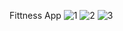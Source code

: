 Fittness App
![1](https://user-images.githubusercontent.com/124803980/217605859-66730402-2db6-4b59-98a2-b7be5c01827f.PNG)
![2](https://user-images.githubusercontent.com/124803980/217605884-57fe6470-98fb-4b5f-9ed4-f5901e3f1ffa.PNG)
![3](https://user-images.githubusercontent.com/124803980/217605891-4ceecf78-1441-42f9-aac6-46e1830040f2.PNG)

